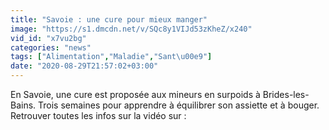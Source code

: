```yaml
---
title: "Savoie : une cure pour mieux manger"
image: "https://s1.dmcdn.net/v/SQc8y1VIJd53zKheZ/x240"
vid_id: "x7vu2bg"
categories: "news"
tags: ["Alimentation","Maladie","Sant\u00e9"]
date: "2020-08-29T21:57:02+03:00"
---
```

En Savoie, une cure est proposée aux mineurs en surpoids à Brides-les-Bains. Trois semaines pour apprendre à équilibrer son assiette et à bouger.  <br>Retrouver toutes les infos sur la vidéo sur : 
